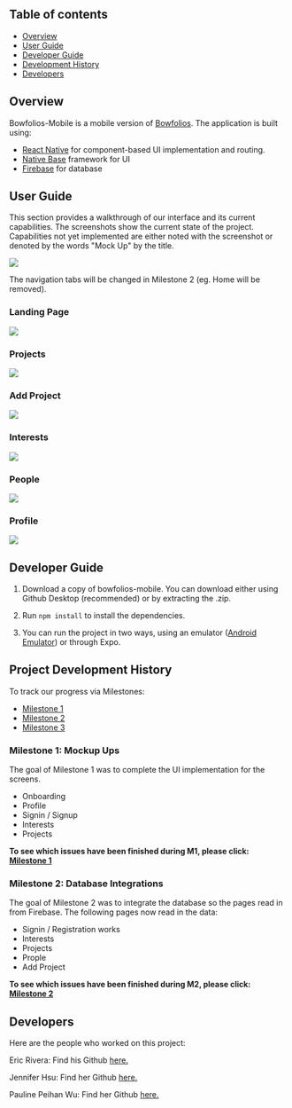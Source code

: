## Table of contents
* [Overview](#overview)
* [User Guide](#user-guide)
* [Developer Guide](#developer-guide)
* [Development History](#project-development-history)
* [Developers](#developers)

## Overview

Bowfolios-Mobile is a mobile version of [Bowfolios](https://bowfolios.github.io/). 
The application is built using:
- [React Native](https://reactnative.dev/) for component-based UI implementation and routing.
- [Native Base](https://nativebase.io/) framework for UI
- [Firebase](https://firebase.google.com/) for database


## User Guide
This section provides a walkthrough of our interface and its current capabilities. The screenshots show the current state of the project. Capabilities not yet implemented are either noted with the screenshot or denoted by the words "Mock Up" by the title. 

<img src="./images/Bowfolios-Current.gif">

The navigation tabs will be changed in Milestone 2 (eg. Home will be removed).

### Landing Page
<img src="./images/onboarding.gif">

### Projects

<img src="./images/projects.png">


### Add Project

<img src="./images/addProject.png">

### Interests
<img src="./images/interests.png">

### People
<img src="./images/people.png">

### Profile
<img src="./images/profile.gif">

## Developer Guide
1. Download a copy of bowfolios-mobile. You can download either using Github Desktop (recommended) or by extracting the .zip. 

2. Run ``npm install`` to install the dependencies.

3. You can run the project in two ways, using an emulator ([Android Emulator](https://developer.android.com/studio)) or through Expo.


## Project Development History

To track our progress via Milestones:
- [Milestone 1](https://github.com/crypto-cats/bowfolios-mobile/projects/2)
- [Milestone 2](https://github.com/crypto-cats/bowfolios-mobile/projects/3)
- [Milestone 3](https://github.com/crypto-cats/bowfolios-mobile/projects/4)


### Milestone 1: Mockup Ups
The goal of Milestone 1 was to complete the UI implementation for the screens.
- Onboarding
- Profile
- Signin / Signup
- Interests
- Projects

**To see which issues have been finished during M1, please click: [Milestone 1](https://github.com/crypto-cats/bowfolios-mobile/projects/2)**

### Milestone 2: Database Integrations
The goal of Milestone 2 was to integrate the database so the pages read in from Firebase. The following pages now read in the data:
- Signin / Registration works
- Interests
- Projects
- Prople
- Add Project

**To see which issues have been finished during M2, please click: [Milestone 2](https://github.com/crypto-cats/bowfolios-mobile/projects/3)**

## Developers
Here are the people who worked on this project:

Eric Rivera: Find his Github <a href = "https://github.com/eric5rivera">here.</a> 

Jennifer Hsu: Find her Github <a href = "http://jhsup.github.io/">here.</a> 

Pauline Peihan Wu: Find her Github <a href = "https://github.com/Pauline-Peihan-Wu/">here.</a> 






